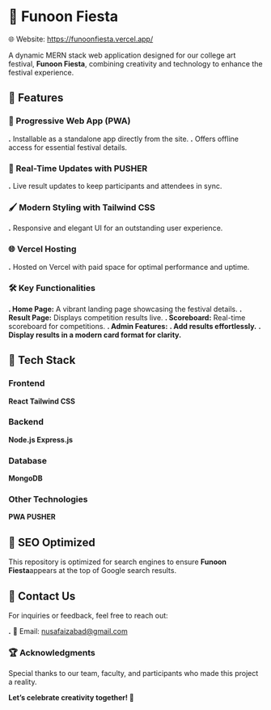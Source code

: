 # 🎨 Funoon Fiesta
 
🌐 Website: https://funoonfiesta.vercel.app/ 
  
A dynamic MERN stack web application designed for our college art festival, **Funoon Fiesta**, combining creativity and technology to enhance the festival experience.


## 🚀 Features

### 🌟 Progressive Web App (PWA)
**.** Installable as a standalone app directly from the site.
**.** Offers offline access for essential festival details.

### 🔔 Real-Time Updates with PUSHER
**.** Live result updates to keep participants and attendees in sync.

### 🖌️ Modern Styling with Tailwind CSS
**.** Responsive and elegant UI for an outstanding user experience.

### 🌐 Vercel Hosting
**.** Hosted on Vercel with paid space for optimal performance and uptime.

### 🛠️ Key Functionalities
**. Home Page:** A vibrant landing page showcasing the festival details.
**. Result Page:** Displays competition results live.
**. Scoreboard:** Real-time scoreboard for competitions.
**. Admin Features:**
    **. Add results effortlessly.**
    **. Display results in a modern card format for clarity.**
## 📂 Tech Stack

### Frontend
**React
Tailwind CSS**

### Backend
**Node.js
Express.js**

### Database
**MongoDB**

### Other Technologies
**PWA
PUSHER**

## 🌟 SEO Optimized
This repository is optimized for search engines to ensure **Funoon Fiesta**appears at the top of Google search results.

## 📧 Contact Us
For inquiries or feedback, feel free to reach out:

**.** 📩 Email: nusafaizabad@gmail.com


### 🏆 Acknowledgments
Special thanks to our team, faculty, and participants who made this project a reality.

**Let’s celebrate creativity together! 🎉**

